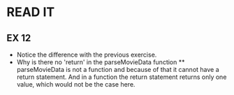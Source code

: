 # READ IT
## EX 12
* Notice the difference with the previous exercise.
* Why is there no 'return' in the parseMovieData function
** parseMovieData is not a function and because of that it cannot have a return statement. 
  And in a function the return statement returns only one value, which would not be the case here.